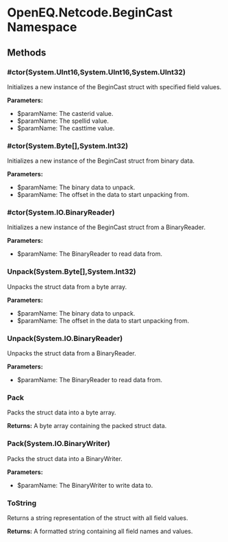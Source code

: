 ﻿# OpenEQ.Netcode.BeginCast Namespace

## Methods

### #ctor(System.UInt16,System.UInt16,System.UInt32)

Initializes a new instance of the BeginCast struct with specified field values.

**Parameters:**

- $paramName: The casterid value.
- $paramName: The spellid value.
- $paramName: The casttime value.

### #ctor(System.Byte[],System.Int32)

Initializes a new instance of the BeginCast struct from binary data.

**Parameters:**

- $paramName: The binary data to unpack.
- $paramName: The offset in the data to start unpacking from.

### #ctor(System.IO.BinaryReader)

Initializes a new instance of the BeginCast struct from a BinaryReader.

**Parameters:**

- $paramName: The BinaryReader to read data from.

### Unpack(System.Byte[],System.Int32)

Unpacks the struct data from a byte array.

**Parameters:**

- $paramName: The binary data to unpack.
- $paramName: The offset in the data to start unpacking from.

### Unpack(System.IO.BinaryReader)

Unpacks the struct data from a BinaryReader.

**Parameters:**

- $paramName: The BinaryReader to read data from.

### Pack

Packs the struct data into a byte array.

**Returns:** A byte array containing the packed struct data.

### Pack(System.IO.BinaryWriter)

Packs the struct data into a BinaryWriter.

**Parameters:**

- $paramName: The BinaryWriter to write data to.

### ToString

Returns a string representation of the struct with all field values.

**Returns:** A formatted string containing all field names and values.


